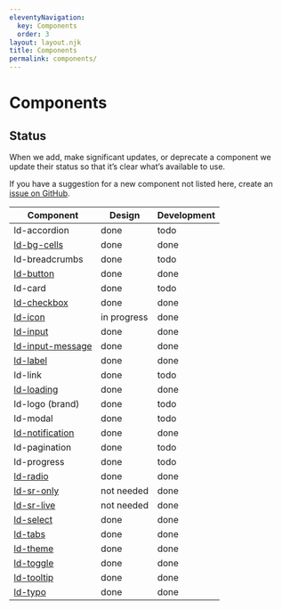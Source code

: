 ```yaml
---
eleventyNavigation:
  key: Components
  order: 3
layout: layout.njk
title: Components
permalink: components/
---
```


# Components

## Status

When we add, make significant updates, or deprecate a component we update their status so that it’s clear what’s available to use.

If you have a suggestion for a new component not listed here, create an [issue on GitHub](https://github.com/emdgroup-liquid/liquid/issues/new?template=feature_request.md).

| Component                                           | Design            | Development        |
|-----------------------------------------------------|-------------------|--------------------|
| ld-accordion                                        | done              | todo               |
| [ld-bg-cells](components/ld-bg-cells)               | done              | done               |
| ld-breadcrumbs                                      | done              | todo               |
| [ld-button](components/ld-button/)                  | done              | done               |
| ld-card                                             | done              | todo               |
| [ld-checkbox](components/ld-checkbox)               | done              | done               |
| [ld-icon](components/ld-icon/)                      | in progress       | done               |
| [ld-input](components/ld-input/)                    | done              | done               |
| [ld-input-message](components/ld-input-message/)    | done              | done               |
| [ld-label](components/ld-label/)                    | done              | done               |
| ld-link                                             | done              | todo               |
| [ld-loading](components/ld-loading/)                | done              | done               |
| ld-logo (brand)                                     | done              | todo               |
| ld-modal                                            | done              | todo               |
| [ld-notification](components/ld-notification)       | done              | done               |
| ld-pagination                                       | done              | todo               |
| ld-progress                                         | done              | todo               |
| [ld-radio](components/ld-radio)                     | done              | done               |
| [ld-sr-only](components/ld-sr-only/)                | not needed        | done               |
| [ld-sr-live](components/ld-sr-live/)                | not needed        | done               |
| [ld-select](components/ld-select)                   | done              | done               |
| [ld-tabs](components/ld-tabs)                       | done              | done               |
| [ld-theme](components/ld-theme)                     | done              | done               |
| [ld-toggle](components/ld-toggle)                   | done              | done               |
| [ld-tooltip](components/ld-tooltip)                 | done              | done               |
| [ld-typo](components/ld-typo/)                      | done              | done               |
